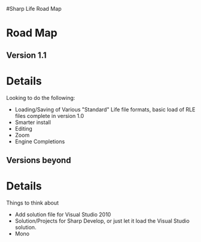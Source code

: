 #Sharp Life Road Map

# Road Map #

## Version 1.1 ##


# Details #

Looking to do the following:
  * Loading/Saving of Various "Standard" Life file formats, basic load of RLE files complete in version 1.0
  * Smarter install
  * Editing
  * Zoom
  * Engine Completions

## Versions beyond ##


# Details #

Things to think about
  * Add solution file for Visual Studio 2010
  * Solution/Projects for Sharp Develop, or just let it load the Visual Studio solution.
  * Mono